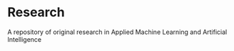 # Research
A repository of original research in Applied Machine Learning and Artificial Intelligence
